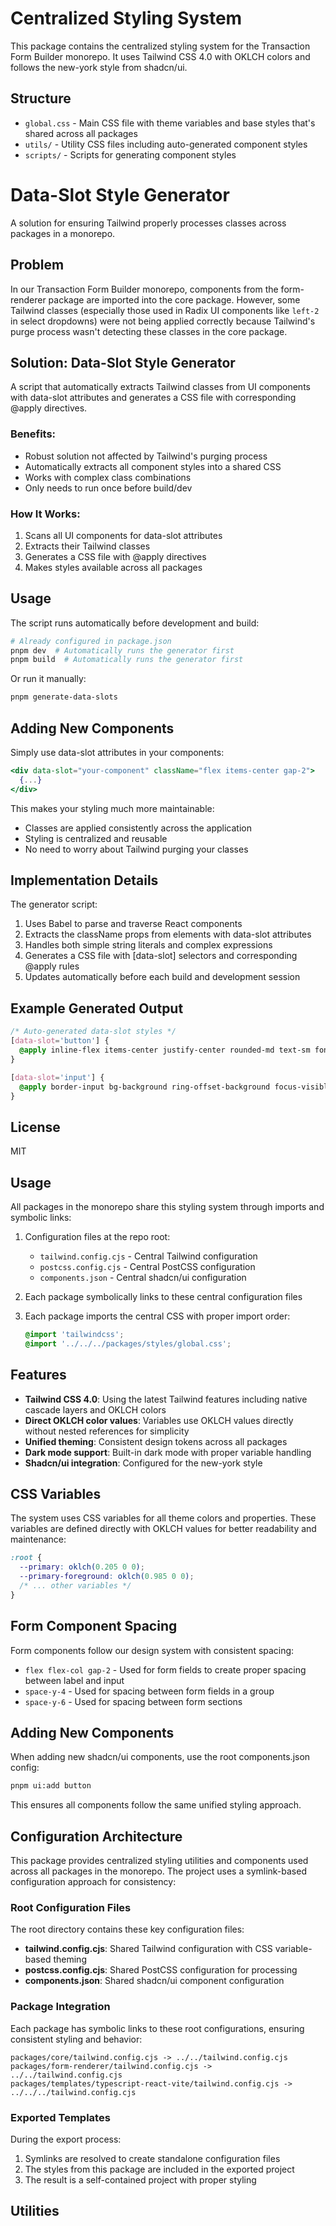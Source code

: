 # Centralized Styling System

This package contains the centralized styling system for the Transaction Form Builder monorepo. It uses Tailwind CSS 4.0 with OKLCH colors and follows the new-york style from shadcn/ui.

## Structure

- `global.css` - Main CSS file with theme variables and base styles that's shared across all packages
- `utils/` - Utility CSS files including auto-generated component styles
- `scripts/` - Scripts for generating component styles

# Data-Slot Style Generator

A solution for ensuring Tailwind properly processes classes across packages in a monorepo.

## Problem

In our Transaction Form Builder monorepo, components from the form-renderer package are imported into the core package. However, some Tailwind classes (especially those used in Radix UI components like `left-2` in select dropdowns) were not being applied correctly because Tailwind's purge process wasn't detecting these classes in the core package.

## Solution: Data-Slot Style Generator

A script that automatically extracts Tailwind classes from UI components with data-slot attributes and generates a CSS file with corresponding @apply directives.

### Benefits:

- Robust solution not affected by Tailwind's purging process
- Automatically extracts all component styles into a shared CSS
- Works with complex class combinations
- Only needs to run once before build/dev

### How It Works:

1. Scans all UI components for data-slot attributes
2. Extracts their Tailwind classes
3. Generates a CSS file with @apply directives
4. Makes styles available across all packages

## Usage

The script runs automatically before development and build:

```bash
# Already configured in package.json
pnpm dev  # Automatically runs the generator first
pnpm build  # Automatically runs the generator first
```

Or run it manually:

```bash
pnpm generate-data-slots
```

## Adding New Components

Simply use data-slot attributes in your components:

```jsx
<div data-slot="your-component" className="flex items-center gap-2">
  {...}
</div>
```

This makes your styling much more maintainable:

- Classes are applied consistently across the application
- Styling is centralized and reusable
- No need to worry about Tailwind purging your classes

## Implementation Details

The generator script:

1. Uses Babel to parse and traverse React components
2. Extracts the className props from elements with data-slot attributes
3. Handles both simple string literals and complex expressions
4. Generates a CSS file with [data-slot] selectors and corresponding @apply rules
5. Updates automatically before each build and development session

## Example Generated Output

```css
/* Auto-generated data-slot styles */
[data-slot='button'] {
  @apply inline-flex items-center justify-center rounded-md text-sm font-medium transition-colors focus-visible:outline-none disabled:pointer-events-none disabled:opacity-50;
}

[data-slot='input'] {
  @apply border-input bg-background ring-offset-background focus-visible:ring-ring placeholder:text-muted-foreground h-10 w-full rounded-md border px-3 py-2 text-sm focus-visible:ring-2 focus-visible:ring-offset-2 focus-visible:outline-none disabled:cursor-not-allowed disabled:opacity-50;
}
```

## License

MIT

## Usage

All packages in the monorepo share this styling system through imports and symbolic links:

1. Configuration files at the repo root:

   - `tailwind.config.cjs` - Central Tailwind configuration
   - `postcss.config.cjs` - Central PostCSS configuration
   - `components.json` - Central shadcn/ui configuration

2. Each package symbolically links to these central configuration files

3. Each package imports the central CSS with proper import order:
   ```css
   @import 'tailwindcss';
   @import '../../../packages/styles/global.css';
   ```

## Features

- **Tailwind CSS 4.0**: Using the latest Tailwind features including native cascade layers and OKLCH colors
- **Direct OKLCH color values**: Variables use OKLCH values directly without nested references for simplicity
- **Unified theming**: Consistent design tokens across all packages
- **Dark mode support**: Built-in dark mode with proper variable handling
- **Shadcn/ui integration**: Configured for the new-york style

## CSS Variables

The system uses CSS variables for all theme colors and properties. These variables are defined directly with OKLCH values for better readability and maintenance:

```css
:root {
  --primary: oklch(0.205 0 0);
  --primary-foreground: oklch(0.985 0 0);
  /* ... other variables */
}
```

## Form Component Spacing

Form components follow our design system with consistent spacing:

- `flex flex-col gap-2` - Used for form fields to create proper spacing between label and input
- `space-y-4` - Used for spacing between form fields in a group
- `space-y-6` - Used for spacing between form sections

## Adding New Components

When adding new shadcn/ui components, use the root components.json config:

```bash
pnpm ui:add button
```

This ensures all components follow the same unified styling approach.

## Configuration Architecture

This package provides centralized styling utilities and components used across all packages in the monorepo. The project uses a symlink-based configuration approach for consistency:

### Root Configuration Files

The root directory contains these key configuration files:

- **tailwind.config.cjs**: Shared Tailwind configuration with CSS variable-based theming
- **postcss.config.cjs**: Shared PostCSS configuration for processing
- **components.json**: Shared shadcn/ui component configuration

### Package Integration

Each package has symbolic links to these root configurations, ensuring consistent styling and behavior:

```
packages/core/tailwind.config.cjs -> ../../tailwind.config.cjs
packages/form-renderer/tailwind.config.cjs -> ../../tailwind.config.cjs
packages/templates/typescript-react-vite/tailwind.config.cjs -> ../../../tailwind.config.cjs
```

### Exported Templates

During the export process:

1. Symlinks are resolved to create standalone configuration files
2. The styles from this package are included in the exported project
3. The result is a self-contained project with proper styling

## Utilities
